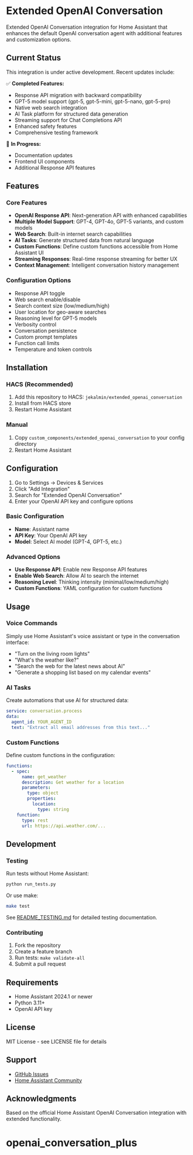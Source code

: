 # Extended OpenAI Conversation

Extended OpenAI Conversation integration for Home Assistant that enhances the default OpenAI conversation agent with additional features and customization options.

## Current Status

This integration is under active development. Recent updates include:

✅ **Completed Features:**
- Response API migration with backward compatibility
- GPT-5 model support (gpt-5, gpt-5-mini, gpt-5-nano, gpt-5-pro)
- Native web search integration
- AI Task platform for structured data generation
- Streaming support for Chat Completions API
- Enhanced safety features
- Comprehensive testing framework

🚧 **In Progress:**
- Documentation updates
- Frontend UI components
- Additional Response API features

## Features

### Core Features
- **OpenAI Response API**: Next-generation API with enhanced capabilities
- **Multiple Model Support**: GPT-4, GPT-4o, GPT-5 variants, and custom models
- **Web Search**: Built-in internet search capabilities
- **AI Tasks**: Generate structured data from natural language
- **Custom Functions**: Define custom functions accessible from Home Assistant UI
- **Streaming Responses**: Real-time response streaming for better UX
- **Context Management**: Intelligent conversation history management

### Configuration Options
- Response API toggle
- Web search enable/disable
- Search context size (low/medium/high)
- User location for geo-aware searches
- Reasoning level for GPT-5 models
- Verbosity control
- Conversation persistence
- Custom prompt templates
- Function call limits
- Temperature and token controls

## Installation

### HACS (Recommended)
1. Add this repository to HACS: `jekalmin/extended_openai_conversation`
2. Install from HACS store
3. Restart Home Assistant

### Manual
1. Copy `custom_components/extended_openai_conversation` to your config directory
2. Restart Home Assistant

## Configuration

1. Go to Settings → Devices & Services
2. Click "Add Integration"
3. Search for "Extended OpenAI Conversation"
4. Enter your OpenAI API key and configure options

### Basic Configuration
- **Name**: Assistant name
- **API Key**: Your OpenAI API key
- **Model**: Select AI model (GPT-4, GPT-5, etc.)

### Advanced Options
- **Use Response API**: Enable new Response API features
- **Enable Web Search**: Allow AI to search the internet
- **Reasoning Level**: Thinking intensity (minimal/low/medium/high)
- **Custom Functions**: YAML configuration for custom functions

## Usage

### Voice Commands
Simply use Home Assistant's voice assistant or type in the conversation interface:
- "Turn on the living room lights"
- "What's the weather like?"
- "Search the web for the latest news about AI"
- "Generate a shopping list based on my calendar events"

### AI Tasks
Create automations that use AI for structured data:
```yaml
service: conversation.process
data:
  agent_id: YOUR_AGENT_ID
  text: "Extract all email addresses from this text..."
```

### Custom Functions
Define custom functions in the configuration:
```yaml
functions:
  - spec:
      name: get_weather
      description: Get weather for a location
      parameters:
        type: object
        properties:
          location:
            type: string
    function:
      type: rest
      url: https://api.weather.com/...
```

## Development

### Testing
Run tests without Home Assistant:
```bash
python run_tests.py
```

Or use make:
```bash
make test
```

See [README_TESTING.md](README_TESTING.md) for detailed testing documentation.

### Contributing
1. Fork the repository
2. Create a feature branch
3. Run tests: `make validate-all`
4. Submit a pull request

## Requirements
- Home Assistant 2024.1 or newer
- Python 3.11+
- OpenAI API key

## License
MIT License - see LICENSE file for details

## Support
- [GitHub Issues](https://github.com/jekalmin/extended_openai_conversation/issues)
- [Home Assistant Community](https://community.home-assistant.io/)

## Acknowledgments
Based on the official Home Assistant OpenAI Conversation integration with extended functionality.
# openai_conversation_plus
